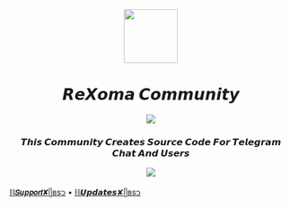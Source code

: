 <div align="center">
  <a alt="icon" href="https://Rexoma.me">
    <img align="center" src="https://telegra.ph/file/b39f80f25efbd3a7d36d4.jpg" width="96" />
  </a>
  <h1>𝙍𝙚𝙓𝙤𝙢𝙖 𝘾𝙤𝙢𝙢𝙪𝙣𝙞𝙩𝙮</h1>
<a href="https://www.youtube.com/watch?v=dQw4w9WgXcQ"><img src="https://user-images.githubusercontent.com/73097560/115834477-dbab4500-a447-11eb-908a-139a6edaec5c.gif"></a>

  <h3>𝙏𝙝𝙞𝙨 𝘾𝙤𝙢𝙢𝙪𝙣𝙞𝙩𝙮 𝘾𝙧𝙚𝙖𝙩𝙚𝙨 𝙎𝙤𝙪𝙧𝙘𝙚 𝘾𝙤𝙙𝙚 𝙁𝙤𝙧 𝙏𝙚𝙡𝙚𝙜𝙧𝙖𝙢 𝘾𝙝𝙖𝙩 𝘼𝙣𝙙 𝙐𝙨𝙚𝙧𝙨</h3>

<a href="https://www.youtube.com/watch?v=dQw4w9WgXcQ"><img src="https://user-images.githubusercontent.com/73097560/115834477-dbab4500-a447-11eb-908a-139a6edaec5c.gif"></a>
  
</div>

[⛓️𝙎𝙪𝙥𝙥𝙤𝙧𝙩✘ᥫʙs᭡](https://t.me/Rexomasupport) • [⛓️𝙐𝙥𝙙𝙖𝙩𝙚𝙨✘ᥫʙs᭡](https://t.me/Rexomaupdate) 

